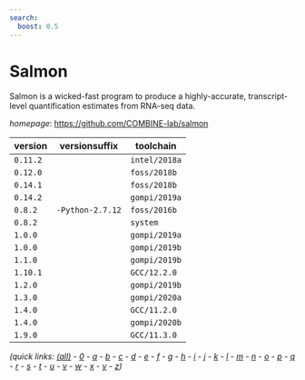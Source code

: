 ```yaml
---
search:
  boost: 0.5
---
```

# Salmon

Salmon is a wicked-fast program to produce a highly-accurate,  transcript-level quantification estimates from RNA-seq data.

*homepage*: <https://github.com/COMBINE-lab/salmon>

version | versionsuffix | toolchain
--------|---------------|----------
``0.11.2`` |  | ``intel/2018a``
``0.12.0`` |  | ``foss/2018b``
``0.14.1`` |  | ``foss/2018b``
``0.14.2`` |  | ``gompi/2019a``
``0.8.2`` | ``-Python-2.7.12`` | ``foss/2016b``
``0.8.2`` |  | ``system``
``1.0.0`` |  | ``gompi/2019a``
``1.0.0`` |  | ``gompi/2019b``
``1.1.0`` |  | ``gompi/2019b``
``1.10.1`` |  | ``GCC/12.2.0``
``1.2.0`` |  | ``gompi/2019b``
``1.3.0`` |  | ``gompi/2020a``
``1.4.0`` |  | ``GCC/11.2.0``
``1.4.0`` |  | ``gompi/2020b``
``1.9.0`` |  | ``GCC/11.3.0``


*(quick links: [(all)](../index.md) - [0](../0/index.md) - [a](../a/index.md) - [b](../b/index.md) - [c](../c/index.md) - [d](../d/index.md) - [e](../e/index.md) - [f](../f/index.md) - [g](../g/index.md) - [h](../h/index.md) - [i](../i/index.md) - [j](../j/index.md) - [k](../k/index.md) - [l](../l/index.md) - [m](../m/index.md) - [n](../n/index.md) - [o](../o/index.md) - [p](../p/index.md) - [q](../q/index.md) - [r](../r/index.md) - [s](../s/index.md) - [t](../t/index.md) - [u](../u/index.md) - [v](../v/index.md) - [w](../w/index.md) - [x](../x/index.md) - [y](../y/index.md) - [z](../z/index.md))*

